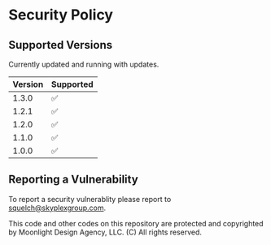 # Security Policy

## Supported Versions

Currently updated and running with updates.

| Version | Supported          |
| ------- | ------------------ |
| 1.3.0   | :white_check_mark: |
| 1.2.1   | :white_check_mark: |
| 1.2.0   | :white_check_mark: |
| 1.1.0   | :white_check_mark: |
| 1.0.0   | :white_check_mark: |

## Reporting a Vulnerability

To report a security vulnerablity please report to squelch@skyplexgroup.com.

This code and other codes on this repository are protected and copyrighted by Moonlight Design Agency, LLC. (C) All rights reserved.
